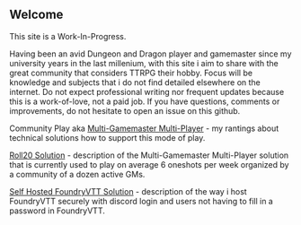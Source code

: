 ## Welcome

This site is a Work-In-Progress.

Having been an avid Dungeon and Dragon player and gamemaster since my university years in the last millenium, with this site i aim to share with the great community that considers TTRPG their hobby. Focus will be knowledge and subjects that i do not find detailed elsewhere on the internet. Do not expect professional writing nor frequent updates because this is a work-of-love, not a paid job. If you have questions, comments or improvements, do not hesitate to open an issue on this github.


Community Play aka [Multi-Gamemaster Multi-Player](/mgmp/README.md) - my rantings about technical solutions how to support this mode of play.

[Roll20 Solution](/mgmp/roll20/README.md) - description of the Multi-Gamemaster Multi-Player solution that is currently used to play on average 6 oneshots per week organized by a community of a dozen active GMs.

[Self Hosted FoundryVTT Solution](/mgmp/foundry/selfhosting.md) - description of the way i host FoundryVTT securely with discord login and users not having to fill in a password in FoundryVTT.
